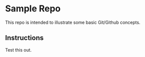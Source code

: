 # Sample Repo

This repo is intended to illustrate some basic Git/Github concepts.

## Instructions

Test this out.
